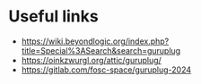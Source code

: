 # Useful links

* https://wiki.beyondlogic.org/index.php?title=Special%3ASearch&search=guruplug
* https://oinkzwurgl.org/attic/guruplug/
* https://gitlab.com/fosc-space/guruplug-2024
